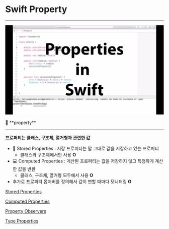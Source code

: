 # Swift Property

---

![Untitled](Swift%20Property%2045a9607cdf334cb6821a05149356f839/Untitled.png)

<aside>
🌮 **property**

---

**프로퍼티는 클래스, 구조체, 열거형과 관련한 값**

- 🍤 Stored Properties : 저장 프로퍼티는 말 그대로 값을 저장하고 있는 프로퍼티
    - 클래스와 구조체에서만 사용 **O**
- 💻 Computed Properties : 계산된 프로퍼티는 값을 저장하지 않고 특정하게 계산한 값을 반환
    - 클래스, 구조체, 열거형 모두에서 사용 **O**
- 추가로 프로퍼티 옵저버를 정의해서 값이 변할 때마다 모니터링 **O**
</aside>

[Stored Properties](Swift%20Property%2045a9607cdf334cb6821a05149356f839/Stored%20Properties%200ad6b411fb114dfebe7006643352cdf7.md)

[Computed Properties](Swift%20Property%2045a9607cdf334cb6821a05149356f839/Computed%20Properties%20f5534114750249b6903d4a7e568b1100.md)

[Property Observers](Swift%20Property%2045a9607cdf334cb6821a05149356f839/Property%20Observers%203de9804952ec4e85b282851d086b1cb8.md)

[Type Properties](Swift%20Property%2045a9607cdf334cb6821a05149356f839/Type%20Properties%204470ba95bf3941ca9c189db404828182.md)